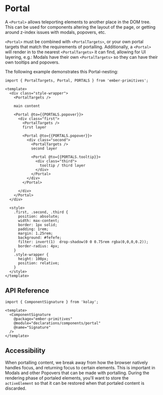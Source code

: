# Portal

A `<Portal>` allows teleporting elements to another place in the DOM tree. This can be used for components altering the layout of the page, or getting around z-index issues with modals, popovers, etc.

`<Portal>` must be combined with `<PortalTargets>`, or your own portal targets that match the requirements of portalling.  Additionally, a `<Portal>` will render in to the nearest `<PortalTargets>` it can find, allowing for UI layering, e.g.: Modals have their own `<PortalTargets>` so they can have their own tooltips and popovers.

The following example demonstrates this Portal-nesting:

<div class="featured-demo">

```gjs live preview
import { PortalTargets, Portal, PORTALS } from 'ember-primitives';

<template>
  <div class="style-wrapper">
    <PortalTargets />

    main content

    <Portal @to={{PORTALS.popover}}>
      <div class="first">
        <PortalTargets />
        first layer

        <Portal @to={{PORTALS.popover}}>
          <div class="second">
            <PortalTargets />
            second layer 

            <Portal @to={{PORTALS.tooltip}}>
              <div class="third">
                tooltip / third layer
              </div>
            </Portal>
          </div>
        </Portal>

      </div>
    </Portal>
  </div>

  <style>
    .first, .second, .third {
      position: absolute;
      width: max-content;
      border: 1px solid;
      padding: 1rem;
      margin: 1.25rem;
      background: #fefefe;
      filter: invert(1)  drop-shadow(0 0 0.75rem rgba(0,0,0,0.2));
      border-radius: 4px;
    }
    .style-wrapper { 
      height: 100px;
      position: relative;
    }
  </style>
</template>
```

</div>


## API Reference

```gjs live no-shadow
import { ComponentSignature } from 'kolay';

<template>
  <ComponentSignature 
    @package="ember-primitives" 
    @module="declarations/components/portal" 
    @name="Signature" 
  />
</template>
```

## Accessibility

When portalling content, we break away from how the browser natively handles focus, and returning focus to certain elements. This is important in Modals and other Popovers that can be made with portalling. During the rendering phase of portaled elements, you'll want to store the `activeElement` so that it can be restored when that portaled content is discarded. 
